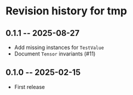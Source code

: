 # Revision history for tmp

## 0.1.1 -- 2025-08-27

* Add missing instances for `TestValue`
* Document `Tensor` invariants (#11)

## 0.1.0 -- 2025-02-15

* First release
